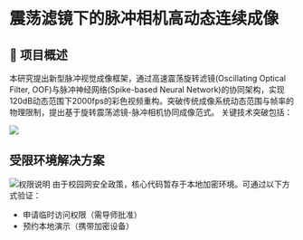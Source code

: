 # 震荡滤镜下的脉冲相机高动态连续成像

## 📜 项目概述
本研究提出新型脉冲视觉成像框架，通过高速震荡旋转滤镜(Oscillating Optical Filter, OOF)与脉冲神经网络(Spike-based Neural Network)的协同架构，实现120dB动态范围下2000fps的彩色视频重构。突破传统成像系统动态范围与帧率的物理限制，提出基于旋转震荡滤镜-脉冲相机协同成像范式。
关键技术突破包括：

[![](https://mermaid.ink/img/pako:eNo9kMFKw0AURX8lzLr9gSwEa6obV7ozk8XQTJtCMwkxWUgIGKo1VSoujF0oWlGogtRiIUqi-DXzMv0Lh2jd3fvuuQ_eC1HLMSlSUccjrqVs72C2rvPjoXh_LRdFWdwZSr2-pjRCmHzw7z5PruFqHmG2oZezMSxSuB_AbfYHYdaohKbz0yc4jOUeOJ_yJDNWSVMXR0M-eIN0DqOZmD6Uk1iGWhVu6jA-E18vUDwu0xtZ5p-5mPd_-80K2ZJIVj7nIr7kF8nyZMSL3EA1ZFPPJl1T3hFipigY-Ra1KUaqlCZtk6DnY4RZJFES-M7uAWsh1fcCWkOeE3QspLZJb1-6wDWJT7Uukf-w_6cuYXuOs_LRDzazjVI?type=png)](https://mermaid-live.nodejs.cn/edit#pako:eNo9kMFKw0AURX8lzLr9gSwEa6obV7ozk8XQTJtCMwkxWUgIGKo1VSoujF0oWlGogtRiIUqi-DXzMv0Lh2jd3fvuuQ_eC1HLMSlSUccjrqVs72C2rvPjoXh_LRdFWdwZSr2-pjRCmHzw7z5PruFqHmG2oZezMSxSuB_AbfYHYdaohKbz0yc4jOUeOJ_yJDNWSVMXR0M-eIN0DqOZmD6Uk1iGWhVu6jA-E18vUDwu0xtZ5p-5mPd_-80K2ZJIVj7nIr7kF8nyZMSL3EA1ZFPPJl1T3hFipigY-Ra1KUaqlCZtk6DnY4RZJFES-M7uAWsh1fcCWkOeE3QspLZJb1-6wDWJT7Uukf-w_6cuYXuOs_LRDzazjVI)



## 受限环境解决方案
![权限说明](https://img.shields.io/badge/Access-Under_Review-yellow)
由于校园网安全政策，核心代码暂存于本地加密环境。可通过以下方式验证：
- 申请临时访问权限（需导师批准）
- 预约本地演示（携带加密设备）
